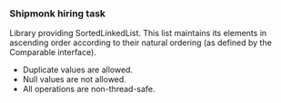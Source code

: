 ### Shipmonk hiring task

Library providing SortedLinkedList. This list maintains its elements in ascending order according to their natural ordering (as defined by the Comparable interface).
 * Duplicate values are allowed. 
 * Null values are not allowed.
 * All operations are non-thread-safe.
